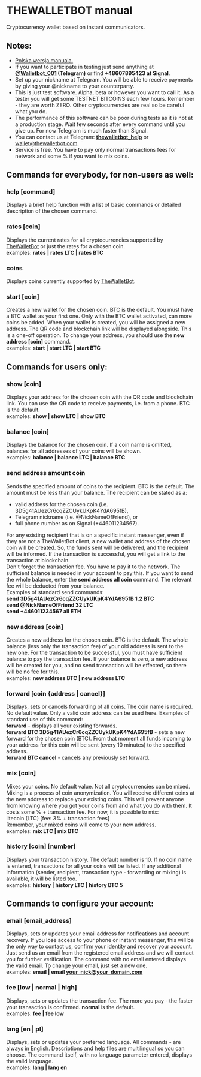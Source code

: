 # THEWALLETBOT manual        
Cryptocurrency wallet based on instant communicators.        
## Notes:        
* <a href="https://github.com/domator4x4/TheWalletBot/blob/master/README_pl.md">Polska wersja manuala.</a>        
* If you want to participate in testing just send anything at <strong><a href="https://t.me/@Walletbot_001" target="_blank">@Walletbot_001</a> (Telegram)</strong> or find <strong>+48607895423 at Signal</strong>.        
* Set up your nickname at Telegram. You will be able to receive payments by giving your @nickname  to your counterparty.        
* This is just test software. Alpha, beta or however you want to call it. As a tester you will get some TESTNET BITCOINS each few hours. Remember - they are worth ZERO. Other cryptocurrencies are real so be careful what you do.        
* The performance of this software can be poor during tests as it is not at a production stage. Wait few seconds after every command until you give up. For now Telegram is much faster than Signal.        
* You can contact us at Telegram: <strong><a href="https://t.me/thewalletbot_help" target="_blank">thewalletbot_help</a></strong> or wallet@thewalletbot.com.        
* Service is free. You have to pay only normal transactions fees for network and some % if you want to mix coins.        
## Commands for everybody, for non-users as well:        
### <strong>help [command]</strong>        
Displays a brief help function with a list of basic commands or detailed description of the chosen command.        
        
### <strong>rates [coin]</strong>        
Displays the current rates for all cryptocurrencies supported by <a href="http://thewalletbot.com/">TheWalletBot</a> or just the rates for a chosen coin.        
examples: <strong>rates | rates LTC | rates BTC</strong>        
        
### <strong>coins</strong>        
Displays coins currently supported by <a href="http://thewalletbot.com/">TheWalletBot</a>.        
        
### <strong>start [coin]</strong>        
Creates a new wallet for the chosen coin. BTC is the default. You must have a BTC wallet as your first one. Only with the BTC wallet activated, can more coins be added. When your wallet is created, you will be assigned a new address. The QR code and blockchain link will be displayed alongside. This is a one-off operation. To change your address, you should use the <strong>new address [coin]</strong> command.        
examples: <strong>start | start LTC | start BTC</strong>        
        
## Commands for users only:        
### <strong>show [coin]</strong>        
Displays your address for the chosen coin with the QR code and blockchain link. You can use the QR code to receive payments, i.e. from a phone. BTC is the default.        
examples: <strong>show | show LTC | show BTC</strong>        
### <strong>balance [coin]</strong>        
Displays the balance for the chosen coin. If a coin name is omitted, balances for all addresses of your coins will be shown.        
examples: <strong>balance | balance LTC | balance BTC</strong>        
### <strong>send address amount coin</strong>        
Sends the specified amount of coins to the recipient. BTC is the default. The amount must be less than your balance. The recipient can be stated as a:        
- valid address for the chosen coin (i.e. 3D5g41AUezCr6cqZZCUykUKpK4YdA695fB),        
- Telegram nickname (i.e. @NickNameOfFriend), or        
- full phone number as on Signal (+446011234567).        

For any existing recipient that is on a specific instant messenger, even if they are not a TheWalletBot client, a new wallet and address of the chosen coin will be created. So, the funds sent will be delivered, and the recipient will be informed. If the transaction is successful, you will get a link to the transaction at blockchain.        
Don't forget the transaction fee. You have to pay it to the network. The sufficient balance is needed in your account to pay this. If you want to send the whole balance, enter the <strong>send address all coin</strong> command. The relevant fee will be deducted from your balance.        
Examples of standard send commands:        
<strong>send 3D5g41AUezCr6cqZZCUykUKpK4YdA695fB 1.2 BTC        
send @NickNameOfFriend 32 LTC        
send +446011234567 all ETH</strong>        
        
### <strong>new address [coin]</strong>        
Creates a new address for the chosen coin. BTC is the default. The whole balance (less only the transaction fee) of your old address is sent to the new one. For the transaction to be successful, you must have sufficient balance to pay the transaction fee. If your balance is zero, a new address will be created for you, and no send transaction will be effected, so there will be no fee for this.        
examples: <strong>new address BTC | new address LTC</strong>        
        
### <strong>forward [coin {address | cancel}]</strong>        
Displays, sets or cancels forwarding of all coins. The coin name is required. No default value. Only a valid coin address can be used here. Examples of standard use of this command:        
<strong>forward</strong> - displays all your existing forwards.        
<strong>forward BTC 3D5g41AUezCr6cqZZCUykUKpK4YdA695fB</strong> - sets a new forward for the chosen coin (BTC). From that moment all funds incoming to your address for this coin will be sent (every 10 minutes) to the specified address.        
<strong>forward BTC cancel</strong> - cancels any previously set forward.        
        
### <strong>mix [coin]</strong>        
Mixes your coins. No default value. Not all cryptocurrencies can be mixed. Mixing is a process of coin anonymization. You will receive different coins at the new address to replace your existing coins. This will prevent anyone from knowing where you got your coins from and what you do with them. It costs some % + transaction fee. For now, it is possible to mix:  
litecoin (LTC) [fee: 3% + transaction fees]        
Remember, your mixed coins will come to your new address.        
examples: <strong>mix LTC | mix BTC</strong>        
        
### <strong>history [coin] [number]</strong>        
Displays your transaction history. The default number is 10. If no coin name is entered, transactions for all your coins will be listed. If any additional information (sender, recipient, transaction type - forwarding or mixing) is available, it will be listed too.        
examples: <strong>history | history LTC | history BTC 5</strong>        
        
## Commands to configure your account:        
        
### <strong>email [email_address]</strong>        
Displays, sets or updates your email address for notifications and account recovery. If you lose access to your phone or instant messenger, this will be the only way to contact us, confirm your identity and recover your account. Just send us an email from the registered email address and we will contact you for further verification. The command with no email entered displays the valid email. To change your email, just set a new one.        
examples: <strong>email | email your_nick@your_domain.com</strong>        
        
### <strong>fee [low | normal | high]</strong>        
Displays, sets or updates the transaction fee. The more you pay - the faster your transaction is confirmed. <strong>normal</strong> is the default.        
examples: <strong>fee | fee low</strong>        
        
### <strong>lang [en | pl]</strong>        
Displays, sets or updates your preferred language. All commands - are always in English. Descriptions and help files are multilingual so you can choose. The command itself, with no language parameter entered, displays the valid language.        
examples: <strong>lang | lang en<strong>         
        
